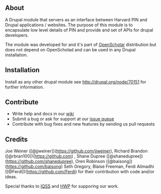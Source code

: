 ## About

A Drupal module that servers as an interface between Harvard PIN and Drupal applications / websites.
The purpose of this module is to encapsulate low level details of PIN and provide and set of APIs for
drupal developers. 

The module was developed for and it's part of [OpenScholar](http://openscholar.harvard.edu) distribution
but does not depend on OpenScholad and can be used in any Drupal installation. 
   

## Installation

Install as any other drupal module see http://drupal.org/node/70151 for further information.

## Contribute

* Write help and docs in our [wiki](https://github.com/openscholar/pinserver/wiki)
* Submit a bug or ask for support at our [issue queue](https://github.com/openscholar/pinserver/issues)
* Contribute with bug fixes and new features by sending us pull requests  

## Credits

Joe Weiner ([@jjweiner])(https://github.com/jjweiner), Richard Brandon ([@rbran100])(https://github.com)
, Shane Dupree ([@shanedupree])(https://github.com/shanedupree), 
Oren Robinson ([@baisong])(https://github.com/baisong) Seth Gregory, Blaise Freeman, 
Ferdi Alimadhi ([@Ferdi])(https://github.com/Ferdi) for their contribution with code and/or ideas.


Special thanks to [IQSS](http://iq.harvard.edu) and [HWP](hwp.harvard.edu) for supporing our work.
